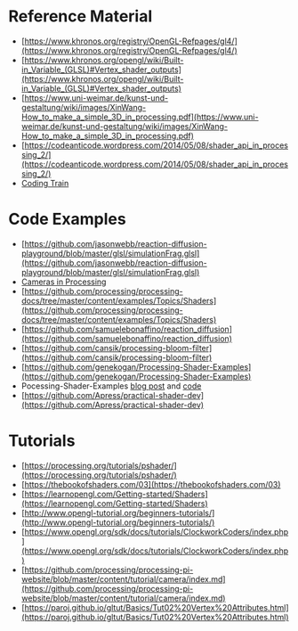 # Reference Material

- [https://www.khronos.org/registry/OpenGL-Refpages/gl4/](https://www.khronos.org/registry/OpenGL-Refpages/gl4/)
- [https://www.khronos.org/opengl/wiki/Built-in_Variable_(GLSL)#Vertex_shader_outputs](https://www.khronos.org/opengl/wiki/Built-in_Variable_(GLSL)#Vertex_shader_outputs)
- [https://www.uni-weimar.de/kunst-und-gestaltung/wiki/images/XinWang-How_to_make_a_simple_3D_in_processing.pdf](https://www.uni-weimar.de/kunst-und-gestaltung/wiki/images/XinWang-How_to_make_a_simple_3D_in_processing.pdf)
- [https://codeanticode.wordpress.com/2014/05/08/shader_api_in_processing_2/](https://codeanticode.wordpress.com/2014/05/08/shader_api_in_processing_2/)
- [Coding Train](https://www.youtube.com/playlist?list=PLRqwX-V7Uu6bPhi8sS1hHJ77n3zRO9FR_)

# Code Examples
- [https://github.com/jasonwebb/reaction-diffusion-playground/blob/master/glsl/simulationFrag.glsl](https://github.com/jasonwebb/reaction-diffusion-playground/blob/master/glsl/simulationFrag.glsl)
- [Cameras in Processing](https://behreajj.medium.com/cameras-in-processing-2d-and-3d-dc45fd03662c)
- [https://github.com/processing/processing-docs/tree/master/content/examples/Topics/Shaders](https://github.com/processing/processing-docs/tree/master/content/examples/Topics/Shaders)
- [https://github.com/samuelebonaffino/reaction_diffusion](https://github.com/samuelebonaffino/reaction_diffusion)
- [https://github.com/cansik/processing-bloom-filter](https://github.com/cansik/processing-bloom-filter)
- [https://github.com/genekogan/Processing-Shader-Examples](https://github.com/genekogan/Processing-Shader-Examples)
- Pocessing-Shader-Examples [blog post](https://atduskgreg.github.io/Processing-Shader-Examples/) and [code](https://github.com/atduskgreg/Processing-Shader-Examples)
- [https://github.com/Apress/practical-shader-dev](https://github.com/Apress/practical-shader-dev)

# Tutorials
- [https://processing.org/tutorials/pshader/](https://processing.org/tutorials/pshader/)
- [https://thebookofshaders.com/03](https://thebookofshaders.com/03)
- [https://learnopengl.com/Getting-started/Shaders](https://learnopengl.com/Getting-started/Shaders)
- [http://www.opengl-tutorial.org/beginners-tutorials/](http://www.opengl-tutorial.org/beginners-tutorials/)
- [https://www.opengl.org/sdk/docs/tutorials/ClockworkCoders/index.php](https://www.opengl.org/sdk/docs/tutorials/ClockworkCoders/index.php)
- [https://github.com/processing/processing-pi-website/blob/master/content/tutorial/camera/index.md](https://github.com/processing/processing-pi-website/blob/master/content/tutorial/camera/index.md)
- [https://paroj.github.io/gltut/Basics/Tut02%20Vertex%20Attributes.html](https://paroj.github.io/gltut/Basics/Tut02%20Vertex%20Attributes.html)
